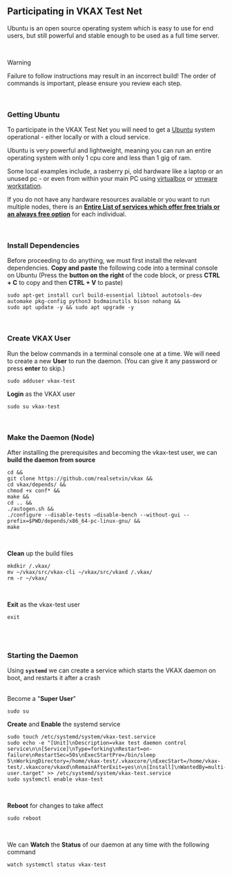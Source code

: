 ## Participating in VKAX Test Net
Ubuntu is an open source operating system which is easy to use for end users, but still powerful and stable enough to be used as a full time server. 

<br/>

> [!WARNING]
> Failure to follow instructions may result in an incorrect build! The order of commands is important, please ensure you review each step.
<br/>

### Getting Ubuntu 
To participate in the VKAX Test Net you will need to get a [Ubuntu](https://ubuntu.com/) system operational - either locally or with a cloud service. 

Ubuntu is very powerful and lightweight, meaning you can run an entire operating system with only 1 cpu core and less than 1 gig of ram.

Some local examples include, a rasberry pi, old hardware like a laptop or an unused pc - or even from within your main PC using [virtualbox](https://duckduckgo.com/?q=how+to+install+ubuntu+on+virtual+box) or [vmware workstation](https://duckduckgo.com/?q=how+to+install+ubuntu+on+vmware+workstation). 

If you do not have any hardware resources available or you want to run multiple nodes, there is an [**Entire List of services which offer free trials or an always free option**](https://linktr.ee/setvin) for each individual.

<br/>

### Install Dependencies
Before proceeding to do anything, we must first install the relevant dependencies. **Copy and paste** the following code into a terminal console on Ubuntu 
(Press the **button on the right** of the code block, or press **CTRL + C** to copy and then **CTRL + V** to paste) 
```
sudo apt-get install curl build-essential libtool autotools-dev automake pkg-config python3 bsdmainutils bison nohang &&
sudo apt update -y && sudo apt upgrade -y
```
<br/>

### Create VKAX User
Run the below commands in a terminal console one at a time. We will need to create a new **User** to run the daemon. 
(You can give it any password or press **enter** to skip.)
```
sudo adduser vkax-test
```
**Login** as the VKAX user
```
sudo su vkax-test
```
<br/>

### Make the Daemon (Node)
After installing the prerequisites and becoming the vkax-test user, we can **build the daemon from source**
```
cd &&
git clone https://github.com/realsetvin/vkax &&
cd vkax/depends/ &&
chmod +x conf* &&
make &&
cd .. &&
./autogen.sh &&
./configure --disable-tests –disable-bench --without-gui --prefix=$PWD/depends/x86_64-pc-linux-gnu/ &&
make
```
<br/>

**Clean** up the build files
```
mkdkir /.vkax/
mv ~/vkax/src/vkax-cli ~/vkax/src/vkaxd /.vkax/
rm -r ~/vkax/
```
<br/>

**Exit** as the vkax-test user
```
exit
```
<br/>
<br/>


### Starting the Daemon
Using **`systemd`** we can create a service which starts the VKAX daemon on boot, and restarts it after a crash
<br/>
<br/>

Become a "**Super User**"
```
sudo su
```

**Create** and **Enable** the systemd service
```
sudo touch /etc/systemd/system/vkax-test.service
sudo echo -e "[Unit]\nDescription=vkax test daemon control service\n\n[Service]\nType=forking\nRestart=on-failure\nRestartSec=50s\nExecStartPre=/bin/sleep 5\nWorkingDirectory=/home/vkax-test/.vkaxcore/\nExecStart=/home/vkax-test/.vkaxcore/vkaxd\nRemainAfterExit=yes\n\n[Install]\nWantedBy=multi-user.target" >> /etc/systemd/system/vkax-test.service
sudo systemctl enable vkax-test
```
<br/>

**Reboot** for changes to take affect
```
sudo reboot
```
<br/>

We can **Watch** the **Status** of our daemon at any time with the following command
```
watch systemctl status vkax-test
```

